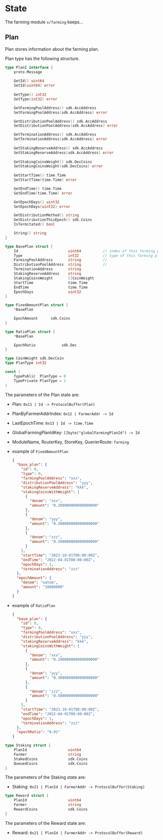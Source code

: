 <!-- order: 2 -->

 # State

The farming module `x/farming` keeps...

## Plan

Plan stores information about the farming plan.

Plan type has the following structure.

```go
type PlanI interface {
    proto.Message
    
    GetId() uint64
    SetId(uint64) error
    
    GetType() int32
    SetType(int32) error

    GetFarmingPoolAddress() sdk.AccAddress
    SetFarmingPoolAddress(sdk.AccAddress) error

    GetDistributionPoolAddress() sdk.AccAddress
    SetDistributionPoolAddress(sdk.AccAddress) error

    GetTerminationAddress() sdk.AccAddress
    SetTerminationAddress(sdk.AccAddress) error
    
    GetStakingReserveAddress() sdk.AccAddress
    SetStakingReserveAddress(sdk.AccAddress) error
        
    GetStakingCoinsWeight() sdk.DecCoins
    SetStakingCoinsWeight(sdk.DecCoins) error
    
    GetStartTime() time.Time
    SetStartTime(time.Time) error

    GetEndTime() time.Time
    SetEndTime(time.Time) error

    GetEpochDays() uint32
    SetEpochDays(uint32) error

    GetDistributionMethod() string
    GetDistributionThisEpoch() sdk.Coins
    IsTermitated() bool

    String() string
}
```

```go
type BasePlan struct {
    Id                       uint64          // index of this farming plan
    Type                     int32           // type of this farming plan, private/public
    FarmingPoolAddress       string          // 
    DistributionPoolAddress  string          // 
    TerminationAddress       string
    StakingReserveAddress    string     
    StakingCoinsWeight       []CoinWeight
    StartTime                time.Time
    EndTime                  time.Time
    EpochDays                uint32
}
```

```go
type FixedAmountPlan struct {
    *BasePlan

    EpochAmount      sdk.Coins
}

```

```go
type RatioPlan struct {
    *BasePlan

    EpochRatio            sdk.Dec
}

```

```go
type CoinWeight sdk.DecCoin
type PlanType int32

const (
    TypePublic  PlanType = 0
    TypePrivate PlanType = 1
)
```

The parameters of the Plan state are:

- Plan: `0x11 | Id -> ProtocolBuffer(Plan)`
- PlanByFarmerAddrIndex: `0x12 | FarmerAddr -> Id`
- LastEpochTime: `0x13 | Id -> time.Time`
- GlobalFarmingPlanIdKey: `[]byte("globalFarmingPlanId") -> Id`
- ModuleName, RouterKey, StoreKey, QuerierRoute: `farming`

- example of `FixedAmountPlan`

    ```json
    {
      "base_plan": {
        "id": 0,
        "type": 0,
        "farmingPoolAddress": "xxx",
        "distributionPoolAddress": "yyy",
        "stakingReserveAddress": "kkk",
        "stakingCoinsWithWeight": [
          {
            "denom": "xxx",
            "amount": "0.200000000000000000"
          },
          {
            "denom": "yyy",
            "amount": "0.300000000000000000"
          },
          {
            "denom": "zzz",
            "amount": "0.500000000000000000"
          }
        ],
        "startTime": "2021-10-01T00:00:00Z",
        "endTime": "2022-04-01T00:00:00Z",
        "epochDays": 1,
        "terminationAddress": "zzz"
      },
      "epochAmount": {
        "denom": "uatom",
        "amount": "10000000"
      }
    }
    ```

- example of `RatioPlan`

    ```json
    {
      "base_plan": {
        "id": 0,
        "type": 0,
        "farmingPoolAddress": "xxx",
        "distributionPoolAddress": "yyy",
        "stakingReserveAddress": "kkk",
        "stakingCoinsWithWeight": [
          {
            "denom": "xxx",
            "amount": "0.200000000000000000"
          },
          {
            "denom": "yyy",
            "amount": "0.300000000000000000"
          },
          {
            "denom": "zzz",
            "amount": "0.500000000000000000"
          }
        ],
        "startTime": "2021-10-01T00:00:00Z",
        "endTime": "2022-04-01T00:00:00Z",
        "epochDays": 1,
        "terminationAddress": "zzz"
      },
      "epochRatio": "0.01"
    }
    ```

```go
type Staking struct {
    PlanId                   uint64
    Farmer                   string
    StakedCoins              sdk.Coins
    QueuedCoins              sdk.Coins
}
```

The parameters of the Staking state are:

- Staking: `0x21 | PlanId | FarmerAddr -> ProtocolBuffer(Staking)`

```go
type Reward struct {
    PlanId                   uint64
    Farmer                   string
    RewardCoins              sdk.Coins
}
```

The parameters of the Reward state are:

- Reward: `0x21 | PlanId | FarmerAddr -> ProtocolBuffer(Reward)`



